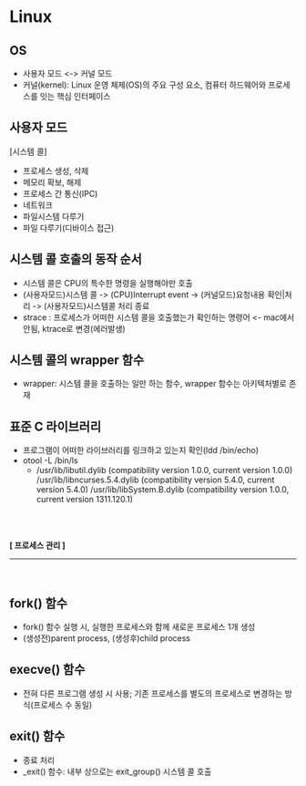 # Linux


## OS
* 사용자 모드 <-> 커널 모드
* 커널(kernel): Linux 운영 체제(OS)의 주요 구성 요소, 컴퓨터 하드웨어와 프로세스를 잇는 핵심 인터페이스

## 사용자 모드
[시스템 콜]
* 프로세스 생성, 삭제
* 메모리 확보, 해제
* 프로세스 간 통신(IPC)
* 네트워크
* 파일시스템 다루기
* 파일 다루기(디바이스 접근)

## 시스템 콜 호출의 동작 순서
* 시스템 콜은 CPU의 특수한 명령을 실행해야만 호출
* (사용자모드)시스템 콜 -> (CPU)Interrupt event -> (커널모드)요청내용 확인|처리 -> (사용자모드)시스템콜 처리 종료
* strace : 프로세스가 어떠한 시스템 콜을 호출했는가 확인하는 명령어 <- mac에서 안됨, ktrace로 변경(에러발생)

## 시스템 콜의 wrapper 함수
* wrapper: 시스템 콜을 호출하는 일만 하는 함수, wrapper 함수는 아키텍처별로 존재

## 표준 C 라이브러리
* 프로그램이 어떠한 라이브러리를 링크하고 있는지 확인(ldd /bin/echo)
* otool -L /bin/ls   
    *  /usr/lib/libutil.dylib (compatibility version 1.0.0, current version 1.0.0)
        /usr/lib/libncurses.5.4.dylib (compatibility version 5.4.0, current version 5.4.0)
        /usr/lib/libSystem.B.dylib (compatibility version 1.0.0, current version 1311.120.1)
  
<br><br>


**[ 프로세스 관리 ]**  

---

<br>

## fork() 함수
* fork() 함수 실행 시, 실행한 프로세스와 함께 새로운 프로세스 1개 생성
* (생성전)parent process, (생성후)child process

## execve() 함수
* 전혀 다른 프로그램 생성 시 사용; 기존 프로세스를 별도의 프로세스로 변경하는 방식(프로세스 수 동일)

## exit() 함수
* 종료 처리
* _exit() 함수: 내부 상으로는 exit_group() 시스템 콜 호출

